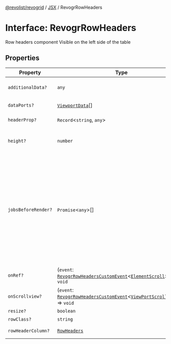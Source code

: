 [@revolist/revogrid](README.md) / [JSX](Namespace.JSX.md) / RevogrRowHeaders

# Interface: RevogrRowHeaders

Row headers component
Visible on the left side of the table

## Properties

| Property | Type | Description | Defined in |
| ------ | ------ | ------ | ------ |
| `additionalData?` | `any` | Additional data to pass to renderer | [src/components.d.ts:2051](https://github.com/revolist/revogrid/blob/e4a447d6483665fe275065ba5ef60722f4635503/src/components.d.ts#L2051) |
| `dataPorts?` | [`ViewportData`](TypeAlias.ViewportData.md)[] | Viewport data | [src/components.d.ts:2055](https://github.com/revolist/revogrid/blob/e4a447d6483665fe275065ba5ef60722f4635503/src/components.d.ts#L2055) |
| `headerProp?` | `Record`\<`string`, `any`\> | Header props | [src/components.d.ts:2059](https://github.com/revolist/revogrid/blob/e4a447d6483665fe275065ba5ef60722f4635503/src/components.d.ts#L2059) |
| `height?` | `number` | Header height to setup row headers | [src/components.d.ts:2063](https://github.com/revolist/revogrid/blob/e4a447d6483665fe275065ba5ef60722f4635503/src/components.d.ts#L2063) |
| `jobsBeforeRender?` | `Promise`\<`any`\>[] | Prevent rendering until job is done. Can be used for initial rendering performance improvement. When several plugins require initial rendering this will prevent double initial rendering. | [src/components.d.ts:2067](https://github.com/revolist/revogrid/blob/e4a447d6483665fe275065ba5ef60722f4635503/src/components.d.ts#L2067) |
| `onRef?` | (`event`: [`RevogrRowHeadersCustomEvent`](Interface.RevogrRowHeadersCustomEvent.md)\<[`ElementScroll`](Interface.ElementScroll.md)\>) => `void` | Register element to scroll | [src/components.d.ts:2071](https://github.com/revolist/revogrid/blob/e4a447d6483665fe275065ba5ef60722f4635503/src/components.d.ts#L2071) |
| `onScrollview?` | (`event`: [`RevogrRowHeadersCustomEvent`](Interface.RevogrRowHeadersCustomEvent.md)\<[`ViewPortScrollEvent`](TypeAlias.ViewPortScrollEvent.md)\>) => `void` | Scroll viewport | [src/components.d.ts:2075](https://github.com/revolist/revogrid/blob/e4a447d6483665fe275065ba5ef60722f4635503/src/components.d.ts#L2075) |
| `resize?` | `boolean` | Enable resize | [src/components.d.ts:2079](https://github.com/revolist/revogrid/blob/e4a447d6483665fe275065ba5ef60722f4635503/src/components.d.ts#L2079) |
| `rowClass?` | `string` | Row class | [src/components.d.ts:2083](https://github.com/revolist/revogrid/blob/e4a447d6483665fe275065ba5ef60722f4635503/src/components.d.ts#L2083) |
| `rowHeaderColumn?` | [`RowHeaders`](Interface.RowHeaders.md) | Row header column | [src/components.d.ts:2087](https://github.com/revolist/revogrid/blob/e4a447d6483665fe275065ba5ef60722f4635503/src/components.d.ts#L2087) |
